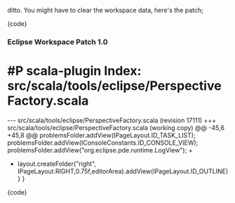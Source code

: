 ditto.
You might have to clear the workspace data, here's the patch;

{code}
### Eclipse Workspace Patch 1.0
#P scala-plugin
Index: src/scala/tools/eclipse/PerspectiveFactory.scala
===================================================================
--- src/scala/tools/eclipse/PerspectiveFactory.scala	(revision 17111)
+++ src/scala/tools/eclipse/PerspectiveFactory.scala	(working copy)
@@ -45,6 +45,8 @@
     problemsFolder.addView(IPageLayout.ID_TASK_LIST);
     problemsFolder.addView(IConsoleConstants.ID_CONSOLE_VIEW);
     problemsFolder.addView("org.eclipse.pde.runtime.LogView");
+    
+    layout.createFolder("right", IPageLayout.RIGHT,0.75f,editorArea).addView(IPageLayout.ID_OUTLINE)    
   }
 }
 

{code}

